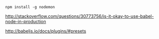 ```
npm install -g nodemon
```

http://stackoverflow.com/questions/30773756/is-it-okay-to-use-babel-node-in-production

http://babeljs.io/docs/plugins/#presets
